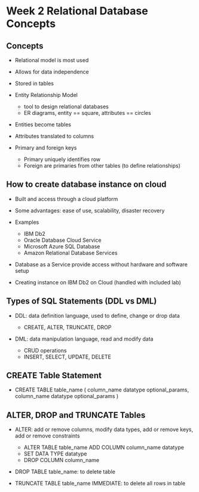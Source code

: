 # Week 2 Relational Database Concepts
## Concepts
- Relational model is most used
- Allows for data independence
- Stored in tables
- Entity Relationship Model
    - tool to design relational databases
    - ER diagrams, entity == square, attributes == circles
    
- Entities become tables
- Attributes translated to columns
- Primary and foreign keys
    - Primary uniquely identifies row
    - Foreign are primaries from other tables (to define relationships)
    
## How to create database instance on cloud
- Built and access through a cloud platform
- Some advantages: ease of use, scalability, disaster recovery
- Examples
    - IBM Db2
    - Oracle Database Cloud Service
    - Microsoft Azure SQL Database
    - Amazon Relational Database Services
    
- Database as a Service provide access without hardware and software setup
- Creating instance on IBM Db2 on Cloud (handled with included lab)

## Types of SQL Statements (DDL vs DML)
- DDL: data definition language, used to define, change or drop data
    - CREATE, ALTER, TRUNCATE, DROP
    
- DML: data manipulation language, read and modify data
    - CRUD operations
    - INSERT, SELECT, UPDATE, DELETE
    
## CREATE Table Statement
- CREATE TABLE table_name (
    column_name datatype optional_params,
    column_name datatype optional_params
  )
  
## ALTER, DROP and TRUNCATE Tables
- ALTER: add or remove columns, modify data types, add or remove keys, add or remove constraints
    - ALTER TABLE table_name ADD COLUMN column_name datatype
    - SET DATA TYPE datatype
    - DROP COLUMN column_name
    
- DROP TABLE table_name: to delete table
- TRUNCATE TABLE table_name IMMEDIATE: to delete all rows in table

## 